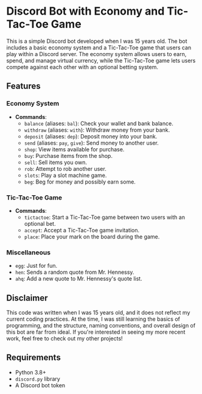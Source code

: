 # Discord Bot with Economy and Tic-Tac-Toe Game

This is a simple Discord bot developed when I was 15 years old. The bot includes a basic economy system and a Tic-Tac-Toe game that users can play within a Discord server. The economy system allows users to earn, spend, and manage virtual currency, while the Tic-Tac-Toe game lets users compete against each other with an optional betting system.

## Features

### Economy System
- **Commands**:
  - `balance` (aliases: `bal`): Check your wallet and bank balance.
  - `withdraw` (aliases: `with`): Withdraw money from your bank.
  - `deposit` (aliases: `dep`): Deposit money into your bank.
  - `send` (aliases: `pay`, `give`): Send money to another user.
  - `shop`: View items available for purchase.
  - `buy`: Purchase items from the shop.
  - `sell`: Sell items you own.
  - `rob`: Attempt to rob another user.
  - `slots`: Play a slot machine game.
  - `beg`: Beg for money and possibly earn some.

### Tic-Tac-Toe Game
- **Commands**:
  - `tictactoe`: Start a Tic-Tac-Toe game between two users with an optional bet.
  - `accept`: Accept a Tic-Tac-Toe game invitation.
  - `place`: Place your mark on the board during the game.
  
### Miscellaneous
- `egg`: Just for fun.
- `hen`: Sends a random quote from Mr. Hennessy.
- `ahq`: Add a new quote to Mr. Hennessy's quote list.

## Disclaimer

This code was written when I was 15 years old, and it does not reflect my current coding practices. At the time, I was still learning the basics of programming, and the structure, naming conventions, and overall design of this bot are far from ideal. If you're interested in seeing my more recent work, feel free to check out my other projects!

## Requirements

- Python 3.8+
- `discord.py` library
- A Discord bot token
